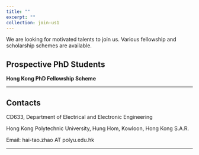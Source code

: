 ```yaml
---
title: ""
excerpt: ""
collection: join-us1
---
```

We are looking for motivated talents to join us. Various fellowship and scholarship schemes are available. 

## Prospective PhD Students

**Hong Kong PhD Fellowship Scheme**




---

## Contacts

CD633, Department of Electrical and Electronic Engineering

Hong Kong Polytechnic University, Hung Hom, Kowloon, Hong Kong S.A.R.

Email: hai-tao.zhao AT polyu.edu.hk

---
